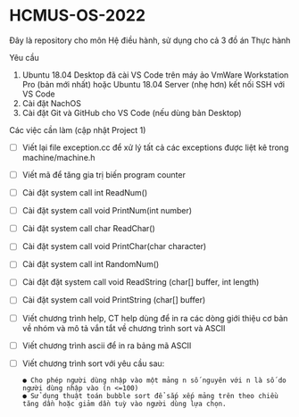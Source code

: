 # HCMUS-OS-2022
Đây là repository cho môn Hệ điều hành, sử dụng cho cả 3 đồ án Thực hành

Yêu cầu
1. Ubuntu 18.04 Desktop đã cài VS Code trên máy ảo VmWare Workstation Pro (bản mới nhất) hoặc Ubuntu 18.04 Server (nhẹ hơn) kết nối SSH với VS Code
2. Cài đặt NachOS
3. Cài đặt Git và GitHub cho VS Code (nếu dùng bản Desktop)

Các việc cần làm (cập nhật Project 1)
- [ ] Viết lại file exception.cc để xử lý tất cả các exceptions được liệt kê trong machine/machine.h
- [ ] Viết mã để tăng gia trị biến program counter
- [ ] Cài đặt system call int ReadNum()
- [ ] Cài đặt system call void PrintNum(int number)
- [ ] Cài đặt system call char ReadChar()
- [ ] Cài đặt system call void PrintChar(char character)
- [ ] Cài đặt system call int RandomNum()
- [ ] Cài đặt đặt system call void ReadString (char[] buffer, int length)
- [ ] Cài đặt system call void PrintString (char[] buffer)
- [ ] Viết chương trình help, CT help dùng để in ra các dòng giới thiệu cơ bản về nhóm và mô tả vắn tắt về chương trình sort và ASCII
- [ ] Viết chương trình ascii để in ra bảng mã ASCII
- [ ] Viết chương trình sort với yêu cầu sau:
      
      ● Cho phép người dùng nhập vào một mảng n số nguyên với n là số do người dùng nhập vào (n <=100)
      ● Sử dụng thuật toán bubble sort để sắp xếp mảng trên theo chiều tăng dần hoặc giảm dần tuỳ vào người dùng lựa chọn.
